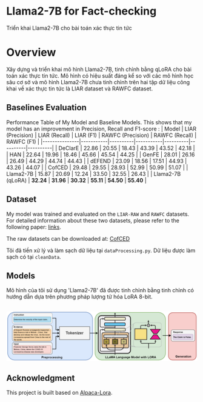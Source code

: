# Llama2-7B for Fact-checking
Triển khai Llama2-7B cho bài toán xác thực tin tức

# Overview
Xây dựng và triển khai mô hình Llama2-7B, tinh chỉnh bằng qLoRA cho bài toán xác thực tin tức. Mô hình có hiệu suất đáng kể so với các mô hình học sâu cơ sở và mô hình Llama2-7B chưa tinh chỉnh trên hai tập dữ liệu công khai về xác thực tin tức là LIAR dataset và RAWFC dataset.

## Baselines Evaluation
Performance Table of My Model and Baseline Models. This shows that my model has an improvement in Precision, Recall and F1-score :
| Model         | LIAR (Precision) | LIAR (Recall) | LIAR (F1) | RAWFC (Precision) | RAWFC (Recall) | RAWFC (F1) |
|---------------|-----------|----------|-----------|----------|----------|----------|
| DeClarE    | 22.86     | 20.55    | 18.43     | 43.39    | 43.52   | 42.18    |
| HAN   | 22.64     | 19.96    | 18.46     | 45.66   | 45.54   | 44.25   |
| GenFE   | 28.01     | 26.16    | 26.49     | 44.29    | 44.74    | 44.43   |
| dEFEND   | 23.09     | 18.56    | 17.51     | 44.93    | 43.26   | 44.07    |
| CofCED   | 29.48      | 29.55    | 28.93     | 52.99    | 50.99   | 51.07    |
| Llama2-7B    | 15.87     | 20.69    | 12.24     | 33.50    | 32.55    | 26.43    |
| Llama2-7B (qLoRA)   | **32.24**    | **31.96**   | **30.32**   | **55.11** | **54.50** | **55.40** |

## Dataset
My model was trained and evaluated on the `LIAR-RAW` and `RAWFC` datasets. For detailed information about these two datasets, please refer to the following paper: [links](https://arxiv.org/pdf/2209.14642).

The raw datasets can be downloaded at: [CofCED](https://github.com/Nicozwy/CofCED)

Tôi đã tiền xử lý và làm sạch dữ liệu tại `dataProcessing.py`. Dữ liệu được làm sạch có tại `cleanData`.

## Models
Mô hình của tôi sử dụng 'Llama2-7B' đã được tinh chỉnh bằng tinh chỉnh có hướng dẫn dựa trên phương pháp lượng tử hóa LoRA 8-bit. 
<p align="center">
    <br>
    <a href="[https://github.com/safe](https://github.com/ntn2110q1/Llama2-7B---Fact-checking)">
        <img src="https://github.com/ntn2110q1/Llama2-7B---Fact-checking/blob/main/frameWork.png" width="1000"/>
    </a>
    <br>
<p>

## Acknowledgment
This project is built based on [Alpaca-Lora](https://github.com/tloen/alpaca-lora.git).
